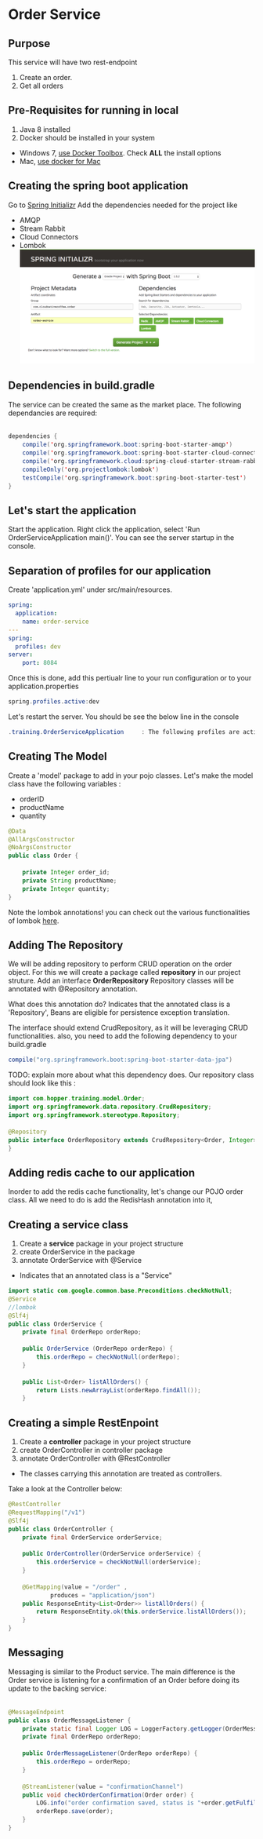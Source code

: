 # Order Service

## Purpose
This service will have two rest-endpoint
1.  Create an order.
2.  Get all orders

## Pre-Requisites for running in local
1. Java 8 installed
2. Docker should be installed in your system
  * Windows 7,  [use Docker Toolbox](https://www.docker.com/products/docker-toolbox). Check **ALL**  the install options
  * Mac,  [use docker for Mac](https://docs.docker.com/docker-for-mac/)


## Creating the spring boot application
Go to  [Spring Initializr](http://start.spring.io/)
Add the dependencies needed for the project like
* AMQP
* Stream Rabbit
* Cloud Connectors
* Lombok
![alt text](/images/spring_initializr.png)

## Dependencies in build.gradle

The service can be created the same as the market place. The following dependancies are required:

```java

dependencies {
	compile('org.springframework.boot:spring-boot-starter-amqp')
	compile('org.springframework.boot:spring-boot-starter-cloud-connectors')
	compile('org.springframework.cloud:spring-cloud-starter-stream-rabbit')
	compileOnly('org.projectlombok:lombok')
	testCompile('org.springframework.boot:spring-boot-starter-test')
}

```
## Let's start the application
Start the application. Right click the application, select 'Run OrderServiceApplication main()'.
You can see the server startup in the console.

## Separation of profiles for our application
Create 'application.yml' under src/main/resources.
```yml
spring:
  application:
    name: order-service
---
spring:
  profiles: dev
server:
    port: 8084
```

Once this is done, add this pertiualr line to your run configuration or to your application.properties
```java
spring.profiles.active:dev
```
Let's restart the server. You should be see the below line in the console
```java
.training.OrderServiceApplication     : The following profiles are active: dev
```

## Creating The Model

Create a 'model' package to add in your pojo classes.
Let's make the model class have the following variables :
* orderID
* productName
* quantity

```java
@Data
@AllArgsConstructor
@NoArgsConstructor
public class Order {

    private Integer order_id;
    private String productName;
    private Integer quantity;
}
```
Note the lombok annotations! you can check out the various functionalities of lombok [here](https://projectlombok.org/).

## Adding The Repository

We will be adding repository to perform CRUD operation on the order object. For this we will create a package called **repository** in our project struture. Add an interface **OrderRepository**
Repository classes will be annotated with @Repository annotation.

What does this annotation do?
Indicates that the annotated class is a 'Repository', Beans are eligible for persistence exception translation.

The interface should extend CrudRepository, as it will be leveraging CRUD functionalities.
also, you need to add the following dependency to your build.gradle
```java
compile("org.springframework.boot:spring-boot-starter-data-jpa")
```
TODO: explain more about what this dependency does.
Our repository class should look like this :

```java
import com.hopper.training.model.Order;
import org.springframework.data.repository.CrudRepository;
import org.springframework.stereotype.Repository;

@Repository
public interface OrderRepository extends CrudRepository<Order, Integer> {
}
```
## Adding redis cache to our application
Inorder to add the redis cache functionality, let's change our POJO order class. All we need to do is add the RedisHash annotation into it,


## Creating a service class
1. Create a **service** package in your project structure
2. create OrderService in the package
3. annotate OrderService with @Service
  * Indicates that an annotated class is a "Service"
```java
import static com.google.common.base.Preconditions.checkNotNull;
@Service
//lombok
@Slf4j
public class OrderService {
    private final OrderRepo orderRepo;

    public OrderService (OrderRepo orderRepo) {
        this.orderRepo = checkNotNull(orderRepo);
    }

    public List<Order> listAllOrders() {
        return Lists.newArrayList(orderRepo.findAll());
    }
```

## Creating a simple RestEnpoint
1. Create a **controller** package in your project structure
2. create OrderController in controller package
3. annotate OrderController with @RestController
  * The classes carrying this annotation are treated as controllers.

Take a look at the Controller below:

```java
@RestController
@RequestMapping("/v1")
@Slf4j
public class OrderController {
    private final OrderService orderService;

    public OrderController(OrderService orderService) {
        this.orderService = checkNotNull(orderService);
    }

    @GetMapping(value = "/order" ,
            produces = "application/json")
    public ResponseEntity<List<Order>> listAllOrders() {
        return ResponseEntity.ok(this.orderService.listAllOrders());
    }
}
```

## Messaging

Messaging is similar to the Product service. The main difference is the Order service is listening for a confirmation of an Order before doing its update to the backing service:

```java

@MessageEndpoint
public class OrderMessageListener {
	private static final Logger LOG = LoggerFactory.getLogger(OrderMessageListener.class);
	private final OrderRepo orderRepo;

	public OrderMessageListener(OrderRepo orderRepo) {
		this.orderRepo = orderRepo;
	}

    @StreamListener(value = "confirmationChannel")
    public void checkOrderConfirmation(Order order) {
		LOG.info("order confirmation saved, status is "+order.getFulfilled());
    	orderRepo.save(order);
    }
}
```